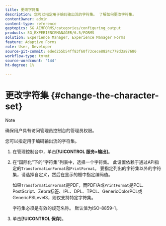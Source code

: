 ```yaml
---
title: 更改字符集
description: 您可以指定用于编码输出流的字符集。 了解如何更改字符集。
contentOwner: admin
content-type: reference
geptopics: SG_AEMFORMS/categories/configuring_output
products: SG_EXPERIENCEMANAGER/6.5/FORMS
solution: Experience Manager, Experience Manager Forms
feature: Adaptive Forms
role: User, Developer
source-git-commit: eded255b54ff83f60f73cece8824c778d3a87680
workflow-type: tm+mt
source-wordcount: '144'
ht-degree: 1%

---
```


# 更改字符集 {#change-the-character-set}

>[!NOTE]
> 
> 确保用户具有访问管理员控制台的管理员权限。

您可以指定用于编码输出流的字符集。

1. 在管理控制台中，单击&#x200B;**[!UICONTROL 服务>输出]**。
1. 在“国际化”下的“字符集”列表中，选择一个字符集。 此设置依赖于通过API指定的`TransformationFormat`和`PrintFormat`。 要指定列出的字符集以外的字符集，请选择自定义，然后在显示的框中指定编码值。

   如果`TransformationFormat`是PDF，而PDF/A或`PrintFormat`是PCL、PostScript、Zebra标签、IPL、DPL、TPCL、GenericColorPCL或GenericPSLevel3，则仅支持特定字符集。

   字符集必须是有效的规范名称。 默认值为ISO-8859-1。

1. 单击&#x200B;**[!UICONTROL 保存]**。
